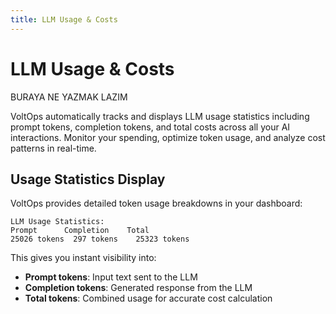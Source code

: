```yaml
---
title: LLM Usage & Costs
---
```


# LLM Usage & Costs

BURAYA NE YAZMAK LAZIM

VoltOps automatically tracks and displays LLM usage statistics including prompt tokens, completion tokens, and total costs across all your AI interactions. Monitor your spending, optimize token usage, and analyze cost patterns in real-time.

## Usage Statistics Display

VoltOps provides detailed token usage breakdowns in your dashboard:

```
LLM Usage Statistics:
Prompt      Completion    Total
25026 tokens  297 tokens    25323 tokens
```

This gives you instant visibility into:

- **Prompt tokens**: Input text sent to the LLM
- **Completion tokens**: Generated response from the LLM
- **Total tokens**: Combined usage for accurate cost calculation
